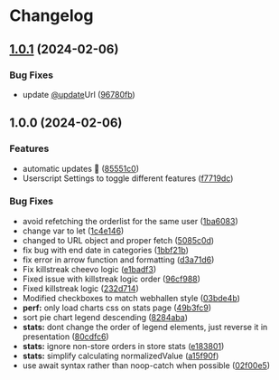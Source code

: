 # Changelog

## [1.0.1](https://github.com/Schanihbg/webhallen-userscript/compare/v1.0.0...v1.0.1) (2024-02-06)


### Bug Fixes

* update [@update](https://github.com/update)Url ([96780fb](https://github.com/Schanihbg/webhallen-userscript/commit/96780fb3def742ef10bf7c61cb5a5c9948d08d20))

## 1.0.0 (2024-02-06)


### Features

* automatic updates 🙏 ([85551c0](https://github.com/Schanihbg/webhallen-userscript/commit/85551c0f6f2a5770dfa65d56166d989c9351a0b4))
* Userscript Settings to toggle different features ([f7719dc](https://github.com/Schanihbg/webhallen-userscript/commit/f7719dcdb88ee9d50d19f2d8ac523e6005a41ec6))


### Bug Fixes

* avoid refetching the orderlist for the same user ([1ba6083](https://github.com/Schanihbg/webhallen-userscript/commit/1ba60838e5412e397f11838687da1b24ce15daae))
* change var to let ([1c4e146](https://github.com/Schanihbg/webhallen-userscript/commit/1c4e146fcd9e492e4eea006ffeb963c0fa510dae))
* changed to URL object and proper fetch ([5085c0d](https://github.com/Schanihbg/webhallen-userscript/commit/5085c0dbb72c4a045c081abefca4549b80e94d29))
* fix bug with end date in categories ([1bbf21b](https://github.com/Schanihbg/webhallen-userscript/commit/1bbf21bacefd43a84bc81d083ef1a1631920cbcc))
* fix error in arrow function and formatting ([d3a71d6](https://github.com/Schanihbg/webhallen-userscript/commit/d3a71d628fc2ac439c627167d79553199ebae1f3))
* Fix killstreak cheevo logic ([e1badf3](https://github.com/Schanihbg/webhallen-userscript/commit/e1badf354574f1a704d9f0227acbbd905d17173f))
* Fixed issue with killstreak logic order ([96cf988](https://github.com/Schanihbg/webhallen-userscript/commit/96cf988c747dd4faa356ddae108ec16ca943af28))
* Fixed killstreak logic ([232d714](https://github.com/Schanihbg/webhallen-userscript/commit/232d714b3c990f541607ff16a534b6332296b6c7))
* Modified checkboxes to match webhallen style ([03bde4b](https://github.com/Schanihbg/webhallen-userscript/commit/03bde4b57b25d19d3a34b1c68fef2189270a218a))
* **perf:** only load charts css on stats page ([49b3fc9](https://github.com/Schanihbg/webhallen-userscript/commit/49b3fc930a031c7d0c08f771d7874509e2493797))
* sort pie chart legend descending ([8284aba](https://github.com/Schanihbg/webhallen-userscript/commit/8284aba1b5d67b1c1b0325a6135f8e17824f6956))
* **stats:** dont change the order of legend elements, just reverse it in presentation ([80cdfc6](https://github.com/Schanihbg/webhallen-userscript/commit/80cdfc6ea67c1a74c8e66fbf0561432a2493d4ab))
* **stats:** ignore non-store orders in store stats ([e183801](https://github.com/Schanihbg/webhallen-userscript/commit/e1838016b824f1b7c781aaa735817e967b7784da))
* **stats:** simplify calculating normalizedValue ([a15f90f](https://github.com/Schanihbg/webhallen-userscript/commit/a15f90fb32bad8b02aa0b272114ca36e759d7ab9))
* use await syntax rather than noop-catch when possible ([02f00e5](https://github.com/Schanihbg/webhallen-userscript/commit/02f00e5141420617acc27bebfc179b363d1f2c28))
